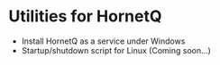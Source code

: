 Utilities for HornetQ
=====================

* Install HornetQ as a service under Windows
* Startup/shutdown script for Linux (Coming soon...)

